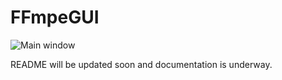 # FFmpeGUI

![Main window](https://i.imgur.com/Bj2MZg0.png)

README will be updated soon and documentation is underway.
